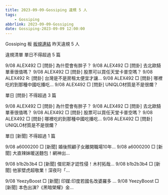 ```yaml
---
title: 2023-09-09-Gossiping 違規 5 人
tags:
    - Gossiping
abbrlink: 2023-09-09-Gossiping
date: Gossiping-2023-09-09 12:00:00
---
```

Gossiping 板 [板規連結](https://www.ptt.cc/bbs/Gossiping/M.1637425085.A.07D.html)
昨天違規 5 人
<!-- more -->

違規清單
單日不得超過 5 篇

9/08 ALEX492 □ [問卦] 為什麼會有胖子？
9/08 ALEX492 □ [問卦] 去北歐騎單車很值嗎？
9/08 ALEX492 □ [問卦] 股票可以買任天堂卡普空嗎？
9/08 ALEX492 R: [問卦] 台灣是不是房租太便宜才讓…
9/08 ALEX492 □ [問卦] 哪裡吃的到那種中國吃播吃…
9/08 ALEX492 □ [問卦] UNIQLO材質是不是很爛？

單日 [問卦] 不得超過 3 篇

9/08 ALEX492 □ [問卦] 為什麼會有胖子？
9/08 ALEX492 □ [問卦] 去北歐騎單車很值嗎？
9/08 ALEX492 □ [問卦] 股票可以買任天堂卡普空嗎？
9/08 ALEX492 □ [問卦] 哪裡吃的到那種中國吃播吃…
9/08 ALEX492 □ [問卦] UNIQLO材質是不是很爛？

單日 [新聞] 不得超過 1 篇

9/08 a6000200 □ [新聞] 婚後照顧子女離開職場10年…
9/08 a6000200 □ [新聞] 大直辣妹暖送麵包！網神出…

9/08 b1b2b3b4 □ [新聞] 傑尼斯才認性侵！木村拓哉…
9/08 b1b2b3b4 □ [新聞] 他家壁虎超敬業！深夜叼「…

9/08 YeezyBoost □ [新聞] 印媒:印度若國名改婆羅多 …
9/08 YeezyBoost □ [新聞] 本色出演?《黑暗榮耀》金…